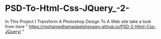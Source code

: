# PSD-To-Html-Css-JQuery_-2-
In This Project I Transform A Photoshop Design To A Web site
take a look from here " https://mohamedhamadaelshenawy.github.io/PSD-2-Html-Css-JQuery/ "
